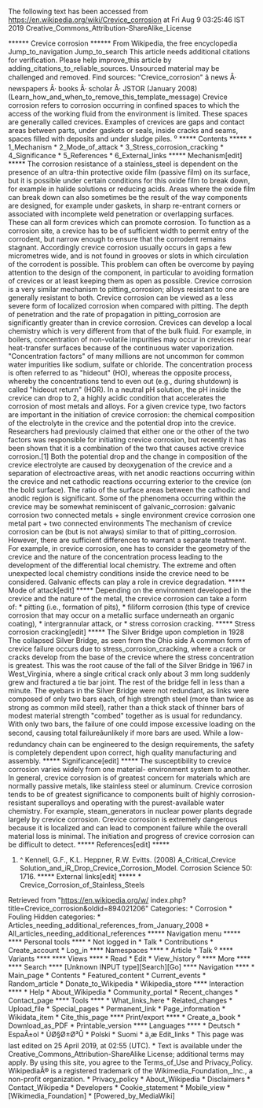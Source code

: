 The following text has been accessed from https://en.wikipedia.org/wiki/Crevice_corrosion at Fri Aug 9 03:25:46 IST 2019
Creative_Commons_Attribution-ShareAlike_License




















****** Crevice corrosion ******
From Wikipedia, the free encyclopedia
Jump_to_navigation Jump_to_search
 This article needs additional citations for verification. Please help improve_this
 article by adding_citations_to_reliable_sources. Unsourced material may be
 challenged and removed.
 Find sources: "Crevice_corrosion" â news Â· newspapers Â· books Â· scholar Â·
 JSTOR (January 2008)(Learn_how_and_when_to_remove_this_template_message)
Crevice corrosion refers to corrosion occurring in confined spaces to which the
access of the working fluid from the environment is limited. These spaces are
generally called crevices. Examples of crevices are gaps and contact areas
between parts, under gaskets or seals, inside cracks and seams, spaces filled
with deposits and under sludge piles.
⁰
***** Contents *****
    * 1_Mechanism
    * 2_Mode_of_attack
    * 3_Stress_corrosion_cracking
    * 4_Significance
    * 5_References
    * 6_External_links
***** Mechanism[edit] *****
The corrosion resistance of a stainless_steel is dependent on the presence of
an ultra-thin protective oxide film (passive film) on its surface, but it is
possible under certain conditions for this oxide film to break down, for
example in halide solutions or reducing acids. Areas where the oxide film can
break down can also sometimes be the result of the way components are designed,
for example under gaskets, in sharp re-entrant corners or associated with
incomplete weld penetration or overlapping surfaces. These can all form
crevices which can promote corrosion. To function as a corrosion site, a
crevice has to be of sufficient width to permit entry of the corrodent, but
narrow enough to ensure that the corrodent remains stagnant. Accordingly
crevice corrosion usually occurs in gaps a few micrometres wide, and is not
found in grooves or slots in which circulation of the corrodent is possible.
This problem can often be overcome by paying attention to the design of the
component, in particular to avoiding formation of crevices or at least keeping
them as open as possible. Crevice corrosion is a very similar mechanism to
pitting_corrosion; alloys resistant to one are generally resistant to both.
Crevice corrosion can be viewed as a less severe form of localized corrosion
when compared with pitting. The depth of penetration and the rate of
propagation in pitting_corrosion are significantly greater than in crevice
corrosion.
Crevices can develop a local chemistry which is very different from that of the
bulk fluid. For example, in boilers, concentration of non-volatile impurities
may occur in crevices near heat-transfer surfaces because of the continuous
water vaporization. "Concentration factors" of many millions are not uncommon
for common water impurities like sodium, sulfate or chloride. The concentration
process is often referred to as "hideout" (HO), whereas the opposite process,
whereby the concentrations tend to even out (e.g., during shutdown) is called
"hideout return" (HOR). In a neutral pH solution, the pH inside the crevice can
drop to 2, a highly acidic condition that accelerates the corrosion of most
metals and alloys.
For a given crevice type, two factors are important in the initiation of
crevice corrosion: the chemical composition of the electrolyte in the crevice
and the potential drop into the crevice. Researchers had previously claimed
that either one or the other of the two factors was responsible for initiating
crevice corrosion, but recently it has been shown that it is a combination of
the two that causes active crevice corrosion.[1] Both the potential drop and
the change in composition of the crevice electrolyte are caused by
deoxygenation of the crevice and a separation of electroactive areas, with net
anodic reactions occurring within the crevice and net cathodic reactions
occurring exterior to the crevice (on the bold surface). The ratio of the
surface areas between the cathodic and anodic region is significant.
Some of the phenomena occurring within the crevice may be somewhat reminiscent
of galvanic_corrosion:
  galvanic corrosion
      two connected metals + single environment
  crevice corrosion
      one metal part + two connected environments
The mechanism of crevice corrosion can be (but is not always) similar to that
of pitting_corrosion. However, there are sufficient differences to warrant a
separate treatment. For example, in crevice corrosion, one has to consider the
geometry of the crevice and the nature of the concentration process leading to
the development of the differential local chemistry. The extreme and often
unexpected local chemistry conditions inside the crevice need to be considered.
Galvanic effects can play a role in crevice degradation.
***** Mode of attack[edit] *****
Depending on the environment developed in the crevice and the nature of the
metal, the crevice corrosion can take a form of:
    * pitting (i.e., formation of pits),
    * filiform corrosion (this type of crevice corrosion that may occur on a
      metallic surface underneath an organic coating),
    * intergrannular attack, or
    * stress corrosion cracking.
***** Stress corrosion cracking[edit] *****
The Silver Bridge upon completion in 1928
The collapsed Silver Bridge, as seen from the Ohio side
A common form of crevice failure occurs due to stress_corrosion_cracking, where
a crack or cracks develop from the base of the crevice where the stress
concentration is greatest. This was the root cause of the fall of the Silver
Bridge in 1967 in West_Virginia, where a single critical crack only about 3 mm
long suddenly grew and fractured a tie bar joint. The rest of the bridge fell
in less than a minute. The eyebars in the Silver Bridge were not redundant, as
links were composed of only two bars each, of high strength steel (more than
twice as strong as common mild steel), rather than a thick stack of thinner
bars of modest material strength "combed" together as is usual for redundancy.
With only two bars, the failure of one could impose excessive loading on the
second, causing total failureâunlikely if more bars are used. While a low-
redundancy chain can be engineered to the design requirements, the safety is
completely dependent upon correct, high quality manufacturing and assembly.
***** Significance[edit] *****
The susceptibility to crevice corrosion varies widely from one material-
environment system to another. In general, crevice corrosion is of greatest
concern for materials which are normally passive metals, like stainless steel
or aluminum. Crevice corrosion tends to be of greatest significance to
components built of highly corrosion-resistant superalloys and operating with
the purest-available water chemistry. For example, steam_generators in nuclear
power plants degrade largely by crevice corrosion.
Crevice corrosion is extremely dangerous because it is localized and can lead
to component failure while the overall material loss is minimal. The initiation
and progress of crevice corrosion can be difficult to detect.
***** References[edit] *****
   1. ^ Kennell, G.F., K.L. Heppner, R.W. Evitts. (2008) A_Critical_Crevice
      Solution_and_iR_Drop_Crevice_Corrosion_Model. Corrosion Science 50: 1716.
***** External links[edit] *****
    * Crevice_Corrosion_of_Stainless_Steels

Retrieved from "https://en.wikipedia.org/w/
index.php?title=Crevice_corrosion&oldid=894021206"
Categories:
    * Corrosion
    * Fouling
Hidden categories:
    * Articles_needing_additional_references_from_January_2008
    * All_articles_needing_additional_references
***** Navigation menu *****
**** Personal tools ****
    * Not logged in
    * Talk
    * Contributions
    * Create_account
    * Log_in
**** Namespaces ****
    * Article
    * Talk
⁰
**** Variants ****
**** Views ****
    * Read
    * Edit
    * View_history
⁰
**** More ****
**** Search ****
[Unknown INPUT type][Search][Go]
**** Navigation ****
    * Main_page
    * Contents
    * Featured_content
    * Current_events
    * Random_article
    * Donate_to_Wikipedia
    * Wikipedia_store
**** Interaction ****
    * Help
    * About_Wikipedia
    * Community_portal
    * Recent_changes
    * Contact_page
**** Tools ****
    * What_links_here
    * Related_changes
    * Upload_file
    * Special_pages
    * Permanent_link
    * Page_information
    * Wikidata_item
    * Cite_this_page
**** Print/export ****
    * Create_a_book
    * Download_as_PDF
    * Printable_version
**** Languages ****
    * Deutsch
    * EspaÃ±ol
    * ÙØ§Ø±Ø³Û
    * Polski
    * Suomi
    * ä¸­æ
Edit_links
    * This page was last edited on 25 April 2019, at 02:55 (UTC).
    * Text is available under the Creative_Commons_Attribution-ShareAlike
      License; additional terms may apply. By using this site, you agree to the
      Terms_of_Use and Privacy_Policy. WikipediaÂ® is a registered trademark of
      the Wikimedia_Foundation,_Inc., a non-profit organization.
    * Privacy_policy
    * About_Wikipedia
    * Disclaimers
    * Contact_Wikipedia
    * Developers
    * Cookie_statement
    * Mobile_view
    * [Wikimedia_Foundation]
    * [Powered_by_MediaWiki]
